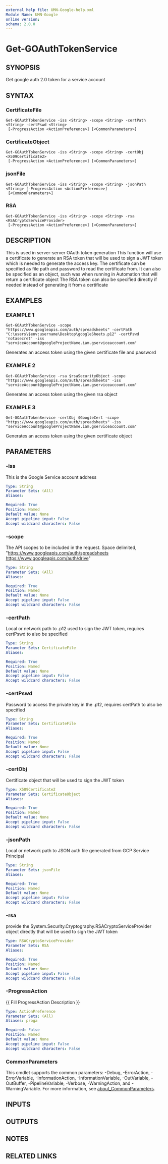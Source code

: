 ```yaml
---
external help file: UMN-Google-help.xml
Module Name: UMN-Google
online version:
schema: 2.0.0
---
```


# Get-GOAuthTokenService

## SYNOPSIS
Get google auth 2.0 token for a service account

## SYNTAX

### CertificateFile
```
Get-GOAuthTokenService -iss <String> -scope <String> -certPath <String> -certPswd <String>
 [-ProgressAction <ActionPreference>] [<CommonParameters>]
```

### CertificateObject
```
Get-GOAuthTokenService -iss <String> -scope <String> -certObj <X509Certificate2>
 [-ProgressAction <ActionPreference>] [<CommonParameters>]
```

### jsonFile
```
Get-GOAuthTokenService -iss <String> -scope <String> -jsonPath <String> [-ProgressAction <ActionPreference>]
 [<CommonParameters>]
```

### RSA
```
Get-GOAuthTokenService -iss <String> -scope <String> -rsa <RSACryptoServiceProvider>
 [-ProgressAction <ActionPreference>] [<CommonParameters>]
```

## DESCRIPTION
This is used in server-server OAuth token generation
This function will use a certificate to generate an RSA token that will be used to sign a JWT token which is needed to generate the access key.
The certificate can be specified as file path and password to read the certificate from.
It can also be specified as an object, such was when running in Automation that will return a certificate object
The RSA token can also be specified directly if needed instead of generating it from a certificate

## EXAMPLES

### EXAMPLE 1
```
Get-GOAuthTokenService -scope "https://www.googleapis.com/auth/spreadsheets" -certPath "C:\users\$env:username\Desktop\googleSheets.p12" -certPswd 'notasecret' -iss "serviceAccount@googleProjectName.iam.gserviceaccount.com"
```

Generates an access token using the given certificate file and password

### EXAMPLE 2
```
Get-GOAuthTokenService -rsa $rsaSecurityObject -scope "https://www.googleapis.com/auth/spreadsheets" -iss "serviceAccount@googleProjectName.iam.gserviceaccount.com"
```

Generates an access token using the given rsa object

### EXAMPLE 3
```
Get-GOAuthTokenService -certObj $GoogleCert -scope "https://www.googleapis.com/auth/spreadsheets" -iss "serviceAccount@googleProjectName.iam.gserviceaccount.com"
```

Generates an access token using the given certificate object

## PARAMETERS

### -iss
This is the Google Service account address

```yaml
Type: String
Parameter Sets: (All)
Aliases:

Required: True
Position: Named
Default value: None
Accept pipeline input: False
Accept wildcard characters: False
```

### -scope
The API scopes to be included in the request.
Space delimited, "https://www.googleapis.com/auth/spreadsheets https://www.googleapis.com/auth/drive"

```yaml
Type: String
Parameter Sets: (All)
Aliases:

Required: True
Position: Named
Default value: None
Accept pipeline input: False
Accept wildcard characters: False
```

### -certPath
Local or network path to .p12 used to sign the JWT token, requires certPswd to also be specified

```yaml
Type: String
Parameter Sets: CertificateFile
Aliases:

Required: True
Position: Named
Default value: None
Accept pipeline input: False
Accept wildcard characters: False
```

### -certPswd
Password to access the private key in the .p12, requires certPath to also be specified

```yaml
Type: String
Parameter Sets: CertificateFile
Aliases:

Required: True
Position: Named
Default value: None
Accept pipeline input: False
Accept wildcard characters: False
```

### -certObj
Certificate object that will be used to sign the JWT token

```yaml
Type: X509Certificate2
Parameter Sets: CertificateObject
Aliases:

Required: True
Position: Named
Default value: None
Accept pipeline input: False
Accept wildcard characters: False
```

### -jsonPath
Local or network path to JSON auth file generated from GCP Service Principal

```yaml
Type: String
Parameter Sets: jsonFile
Aliases:

Required: True
Position: Named
Default value: None
Accept pipeline input: False
Accept wildcard characters: False
```

### -rsa
provide the System.Security.Cryptography.RSACryptoServiceProvider object directly that will be used to sign the JWT token

```yaml
Type: RSACryptoServiceProvider
Parameter Sets: RSA
Aliases:

Required: True
Position: Named
Default value: None
Accept pipeline input: False
Accept wildcard characters: False
```

### -ProgressAction
{{ Fill ProgressAction Description }}

```yaml
Type: ActionPreference
Parameter Sets: (All)
Aliases: proga

Required: False
Position: Named
Default value: None
Accept pipeline input: False
Accept wildcard characters: False
```

### CommonParameters
This cmdlet supports the common parameters: -Debug, -ErrorAction, -ErrorVariable, -InformationAction, -InformationVariable, -OutVariable, -OutBuffer, -PipelineVariable, -Verbose, -WarningAction, and -WarningVariable. For more information, see [about_CommonParameters](http://go.microsoft.com/fwlink/?LinkID=113216).

## INPUTS

## OUTPUTS

## NOTES

## RELATED LINKS
